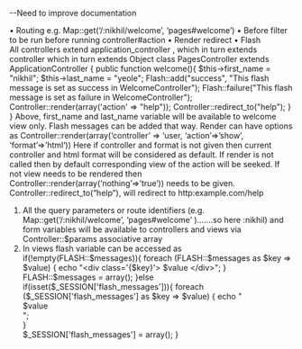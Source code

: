 --Need to improve documentation


•	Routing e.g. Map::get(‘/:nikhil/welcome’, ‘pages#welcome’)
•	Before filter to be run before running controller#action
•	Render redirect
•	Flash 	
All controllers extend application_controller , which in turn extends controller which in turn extends Object
class PagesController extends ApplicationController {
public function welcome(){
$this->first_name = "nikhil";
$this->last_name = "yeole";
Flash::add("success", "This flash message is set as success in WelcomeController");
Flash::failure("This flash message is set as failure in WelcomeController");
Controller::render(array('action' => "help"));
Controller::redirect_to("help");
}
}
Above, first_name and last_name variable will be available to welcome view only.
Flash messages can be added that way.
Render can have options as Controller::render(array(‘controller’ => ‘user, ‘action’=>’show’, ‘format’=>’html’))
Here if controller and format is not given then current controller and html format will be considered as default.
If render is not called then by default corresponding view of the action will be seeked. If not view needs to be rendered then Controller::render(array(‘nothing’=>’true’)) needs to be given.
Controller::redirect_to(“help”), will redirect to http:example.com/help

1.	All the query parameters or route identifiers (e.g. Map::get(‘/:nikhil/welcome’, ‘pages#welcome’ )…….so here :nikhil) and form variables will be available to controllers and views via Controller::$params associative array
2.	In views flash variable can be accessed as 
if(!empty(FLASH::$messages)){
		foreach (FLASH::$messages as $key => $value) {
			echo "<div class='{$key}'> $value </div>";	
		}
		FLASH::$messages = array();		
	}else if(isset($_SESSION['flash_messages'])){
		foreach ($_SESSION['flash_messages'] as $key => $value) {
			echo "<div class='{$key}'> $value </div>";	
		}	
		$_SESSION['flash_messages'] = array();
	}
